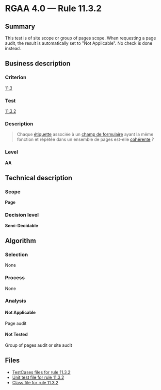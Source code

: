 # RGAA 4.0 — Rule 11.3.2

## Summary

This test is of site scope or group of pages scope. 
When requesting a page audit, the result is automatically set to "Not Applicable". 
No check is done instead.

## Business description

### Criterion

[11.3](https://www.numerique.gouv.fr/publications/rgaa-accessibilite/methode/criteres/#crit-11-3)

### Test

[11.3.2](https://www.numerique.gouv.fr/publications/rgaa-accessibilite/methode/criteres/#test-11-3-2)

### Description

> Chaque [étiquette](https://www.numerique.gouv.fr/publications/rgaa-accessibilite/methode/glossaire/#etiquette-de-champ-de-formulaire) associée à un [champ de formulaire](https://www.numerique.gouv.fr/publications/rgaa-accessibilite/methode/glossaire/#champ-de-saisie-de-formulaire) ayant la même fonction et répétée dans un ensemble de pages est-elle [cohérente](https://www.numerique.gouv.fr/publications/rgaa-accessibilite/methode/glossaire/#etiquettes-coherentes) ?

### Level

**AA**


## Technical description

### Scope

**Page**

### Decision level

**Semi-Decidable**

## Algorithm

### Selection

None

### Process

None

### Analysis

#### Not Applicable

Page audit 

#### Not Tested

Group of pages audit or site audit


## Files

- [TestCases files for rule 11.3.2](https://gitlab.com/asqatasun/Asqatasun/-/tree/master/rules/rules-rgaa4.0/src/test/resources/testcases/rgaa40/Rgaa40Rule110302/)
- [Unit test file for rule 11.3.2](https://gitlab.com/asqatasun/Asqatasun/-/blob/master/rules/rules-rgaa4.0/src/test/java/org/asqatasun/rules/rgaa40/Rgaa40Rule110302Test.java)
- [Class file for rule 11.3.2](https://gitlab.com/asqatasun/Asqatasun/-/blob/master/rules/rules-rgaa4.0/src/main/java/org/asqatasun/rules/rgaa40/Rgaa40Rule110302.java)
